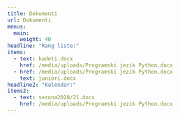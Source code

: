 ```yaml
---
title: Dokumenti
url: Dokumenti
menus:
  main:
    weight: 40
headline: "Rang liste:"
items:
  - text: kadeti.docx
    href: /media/uploads/Programski jezik Python.docx
  - href: /media/uploads/Programski jezik Python.docx
    text: juniori.docx
headline2: "Kalendar:"
items2:
  - text: sezona2020/21.docx
    href: /media/uploads/Programski jezik Python.docx
---
```

